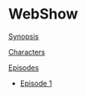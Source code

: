# WebShow

[Synopsis](index.md)

[Characters](characters/character-profiles.md)

[Episodes]()

  * [Episode 1](episodes/episode1/summary.md)